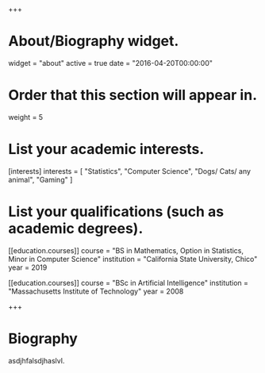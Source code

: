 +++
# About/Biography widget.
widget = "about"
active = true
date = "2016-04-20T00:00:00"

# Order that this section will appear in.
weight = 5

# List your academic interests.
[interests]
  interests = [
    "Statistics",
    "Computer Science",
    "Dogs/ Cats/ any animal",
    "Gaming"
  ]

# List your qualifications (such as academic degrees).
[[education.courses]]
  course = "BS in Mathematics, Option in Statistics, Minor in Computer Science"
  institution = "California State University, Chico"
  year = 2019

[[education.courses]]
  course = "BSc in Artificial Intelligence"
  institution = "Massachusetts Institute of Technology"
  year = 2008
 
+++

# Biography

asdjhfalsdjhaslvl.
